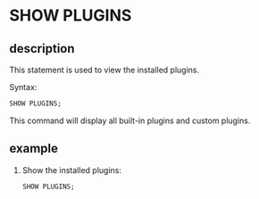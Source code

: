 # SHOW PLUGINS

## description

This statement is used to view the installed plugins.

Syntax:

```sql
SHOW PLUGINS;
```

This command will display all built-in plugins and custom plugins.

## example

1. Show the installed plugins:

    ```sql
    SHOW PLUGINS;
    ```
